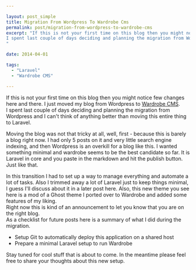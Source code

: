 ```yaml
---

layout: post_simple
title: Migration From Wordpress To Wardrobe Cms
permalink: post/migration-from-wordpress-to-wardrobe-cms
excerpt: "If this is not your first time on this blog then you might notice few changes here and there. I just moved my blog from Wordpress to [Wardrobe CMS](http://wardrobecms.com).  
I spent last couple of days deciding and planning the migration from Wordpress and I can't think of anything better than moving this entire thing to Laravel.
"

date: 2014-04-01

tags: 
  - "Laravel"
  - "Wardrobe CMS"

---
```


If this is not your first time on this blog then you might notice few changes here and there. I just moved my blog from Wordpress to [Wardrobe CMS](http://wardrobecms.com).  
I spent last couple of days deciding and planning the migration from Wordpress and I can't think of anything better than moving this entire thing to Laravel.


Moving the blog was not that tricky at all, well, first - because this is barely a blog right now. I had only 5 posts on it and very little search engine indexing, and then Wordpress is an overkill for a blog like this. I wanted something minimal and wardrobe seems to be the best candidate so far. It is Laravel in core and you paste in the markdown and hit the publish button. Just like that.

In this transition I had to set up a way to manage everything and automate a lot of tasks. Also I trimmed away a lot of Laravel just to keep things minimal, I guess I'll discuss about it in a later post here. Also, this new theme you see here is a mod of a Ghost theme I ported over to Wardrobe and added some features of my liking.  
Right now this is kind of an announcement to let you know that you are on the right blog.  
As a checklist for future posts here is a summary of what I did during the migration.

 - Setup Git to automatically deploy this application on a shared host
 - Prepare a minimal Laravel setup to run Wardrobe
 
Stay tuned for cool stuff that is about to come. In the meantime please feel free to share your thoughts about this new setup.
